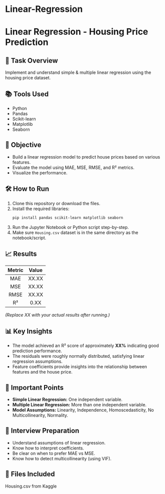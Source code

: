 # Linear-Regression
# Linear Regression - Housing Price Prediction

## 📄 Task Overview
Implement and understand simple & multiple linear regression using the housing price dataset.

## 📚 Tools Used
- Python
- Pandas
- Scikit-learn
- Matplotlib
- Seaborn

## 🎯 Objective
- Build a linear regression model to predict house prices based on various features.
- Evaluate the model using MAE, MSE, RMSE, and R² metrics.
- Visualize the performance.

## 🛠️ How to Run
1. Clone this repository or download the files.
2. Install the required libraries:
   ```bash
   pip install pandas scikit-learn matplotlib seaborn
   ```
3. Run the Jupyter Notebook or Python script step-by-step.
4. Make sure `Housing.csv` dataset is in the same directory as the notebook/script.

## 📈 Results

| Metric | Value |
|:------:|:-----:|
| MAE    | XX.XX |
| MSE    | XX.XX |
| RMSE   | XX.XX |
| R²     | 0.XX  |

*(Replace XX with your actual results after running.)*

## 📊 Key Insights
- The model achieved an R² score of approximately **XX%** indicating good prediction performance.
- The residuals were roughly normally distributed, satisfying linear regression assumptions.
- Feature coefficients provide insights into the relationship between features and the house price.

## 📌 Important Points
- **Simple Linear Regression:** One independent variable.
- **Multiple Linear Regression:** More than one independent variable.
- **Model Assumptions:** Linearity, Independence, Homoscedasticity, No Multicollinearity, Normality.

## 🧠 Interview Preparation
- Understand assumptions of linear regression.
- Know how to interpret coefficients.
- Be clear on when to prefer MAE vs MSE.
- Know how to detect multicollinearity (using VIF).

## 📂 Files Included
Housing.csv from Kaggle



